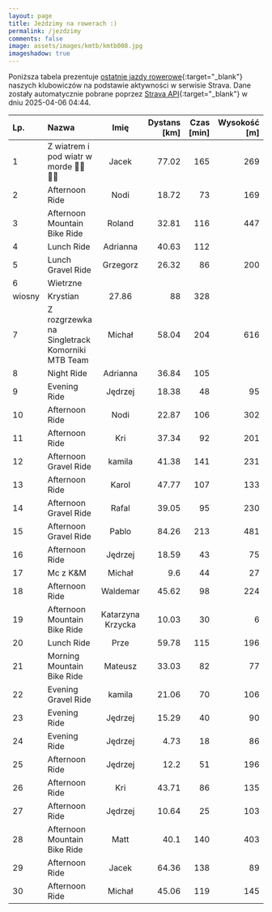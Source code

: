 ```yaml
---
layout: page
title: Jeździmy na rowerach :)
permalink: /jezdzimy
comments: false
image: assets/images/kmtb/kmtb008.jpg
imageshadow: true
---
```


Poniższa tabela prezentuje [ostatnie jazdy rowerowe](https://www.strava.com/clubs/336381){:target="_blank"} naszych klubowiczów na podstawie aktywności w serwisie Strava. Dane zostały automatycznie pobrane poprzez [Strava API](https://developers.strava.com/docs/reference/#api-Clubs-getClubActivitiesById){:target="_blank"} w dniu 2025-04-06 04:44.

Lp. | Nazwa | Imię | Dystans [km] | Czas [min] | Wysokość [m]
:--- | :--- | :---: | ---: | ---: | ---:
1|Z wiatrem i pod wiatr w morde 🥵🏁🚴‍♂️|Jacek|77.02|165|269
2|Afternoon Ride|Nodi|18.72|73|169
3|Afternoon Mountain Bike Ride|Roland|32.81|116|447
4|Lunch Ride|Adrianna|40.63|112|
5|Lunch Gravel Ride|Grzegorz|26.32|86|200
6|Wietrzne 
 wiosny|Krystian|27.86|88|328
7|Z rozgrzewka na Singletrack Komorniki MTB Team|Michał|58.04|204|616
8|Night Ride|Adrianna|36.84|105|
9|Evening Ride|Jędrzej|18.38|48|95
10|Afternoon Ride|Nodi|22.87|106|302
11|Afternoon Ride|Kri|37.34|92|201
12|Afternoon Gravel Ride|kamila|41.38|141|231
13|Afternoon Ride|Karol|47.77|107|133
14|Afternoon Gravel Ride|Rafal|39.05|95|230
15|Afternoon Gravel Ride|Pablo|84.26|213|481
16|Afternoon Ride|Jędrzej|18.59|43|75
17|Mc z K&M|Michał|9.6|44|27
18|Afternoon Ride|Waldemar|45.62|98|224
19|Afternoon Mountain Bike Ride|Katarzyna Krzycka|10.03|30|6
20|Lunch Ride|Prze|59.78|115|196
21|Morning Mountain Bike Ride|Mateusz|33.03|82|77
22|Evening Gravel Ride|kamila|21.06|70|106
23|Evening Ride|Jędrzej|15.29|40|90
24|Evening Ride|Jędrzej|4.73|18|86
25|Afternoon Ride|Jędrzej|12.2|51|196
26|Afternoon Ride|Kri|43.71|86|135
27|Afternoon Ride|Jędrzej|10.64|25|103
28|Afternoon Mountain Bike Ride|Matt|40.1|140|403
29|Afternoon Ride|Jacek|64.36|138|89
30|Afternoon Ride|Michał|45.06|119|145
